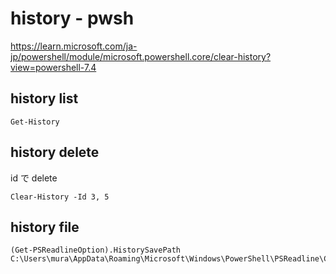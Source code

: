 
# history  -  pwsh


https://learn.microsoft.com/ja-jp/powershell/module/microsoft.powershell.core/clear-history?view=powershell-7.4


## history list

```
Get-History
```


## history delete

id で delete

```
Clear-History -Id 3, 5
```



## history file

```
(Get-PSReadlineOption).HistorySavePath
C:\Users\mura\AppData\Roaming\Microsoft\Windows\PowerShell\PSReadline\ConsoleHost_history.txt
```



